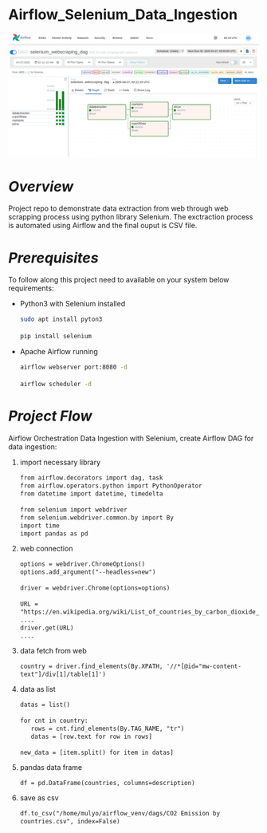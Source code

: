# Airflow_Selenium_Data_Ingestion
![A screenshot of a project interface](selenium_webscraping.png)
# *Overview*
Project repo to demonstrate data extraction from web through web scrapping process using python library Selenium. The exctraction process is automated using Airflow and the final ouput is CSV file.
# *Prerequisites*
To follow along this project need to available on your system below requirements:
- Python3 with Selenium installed
  ```bash
  sudo apt install pyton3

  pip install selenium
  ```
- Apache Airflow running
  ```bash
  airflow webserver port:8080 -d

  airflow scheduler -d
  ```
# *Project Flow*
Airflow Orchestration Data Ingestion with Selenium, create Airflow DAG for data ingestion:
1. import necessary library
   ```python3
   from airflow.decorators import dag, task
   from airflow.operators.python import PythonOperator
   from datetime import datetime, timedelta

   from selenium import webdriver
   from selenium.webdriver.common.by import By
   import time
   import pandas as pd
   ```
2. web connection
   ```python3
   options = webdriver.ChromeOptions()
   options.add_argument("--headless=new")

   driver = webdriver.Chrome(options=options)

   URL = "https://en.wikipedia.org/wiki/List_of_countries_by_carbon_dioxide_emissions"
   ....
   driver.get(URL)
   ....
   ```
3. data fetch from web
   ```python3
   country = driver.find_elements(By.XPATH, '//*[@id="mw-content-text"]/div[1]/table[1]')
   ```
4. data as list
   ```python3
   datas = list()

   for cnt in country:
      rows = cnt.find_elements(By.TAG_NAME, "tr")
      datas = [row.text for row in rows]

   new_data = [item.split() for item in datas]
   ```
5. pandas data frame
   ```python3
   df = pd.DataFrame(countries, columns=description)
   ```
6. save as csv
   ```python3
   df.to_csv("/home/mulyo/airflow_venv/dags/CO2 Emission by countries.csv", index=False)
   ```
   
